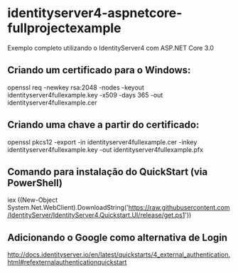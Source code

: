# identityserver4-aspnetcore-fullprojectexample
Exemplo completo utilizando o IdentityServer4 com ASP.NET Core 3.0

## Criando um certificado para o Windows:
openssl req -newkey rsa:2048 -nodes -keyout identityserver4fullexample.key -x509 -days 365 -out identityserver4fullexample.cer

## Criando uma chave a partir do certificado:
openssl pkcs12 -export -in identityserver4fullexample.cer -inkey identityserver4fullexample.key -out identityserver4fullexample.pfx

## Comando para instalação do QuickStart (via PowerShell)
iex ((New-Object System.Net.WebClient).DownloadString('https://raw.githubusercontent.com/IdentityServer/IdentityServer4.Quickstart.UI/release/get.ps1'))

## Adicionando o Google como alternativa de Login
http://docs.identityserver.io/en/latest/quickstarts/4_external_authentication.html#refexternalauthenticationquickstart
